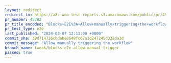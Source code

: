 ```yaml
---
layout: redirect
redirect_to: https://a8c-woo-test-reports.s3.amazonaws.com/public/pr/45382/e2e/index.html
pr_number: 45382
pr_title_encoded: "Blocks+E2E%3A+Allow+manually+triggering+the+workflow"
pr_test_type: e2e
last_published: "2024-03-07 12:11:00 +0000"
commit_sha: 39d714726cbdabe0648fc67a3d247245d332da3d
commit_message: "Allow manually triggering the workflow"
branch_name: tweak/blocks-e2e-allow-manual-trigger
passed: true
---
```

